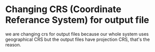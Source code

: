 # Changing CRS (Coordinate Referance System) for output file
we are changing crs for output files because our whole system uses geographical CRS but the output files have projection CRS, that's the reason.
